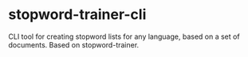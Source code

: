 # stopword-trainer-cli
CLI tool for creating stopword lists for any language, based on a set of documents. Based on stopword-trainer.
